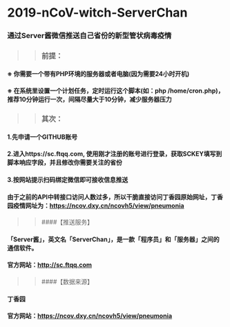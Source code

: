 # 2019-nCoV-witch-ServerChan
### 通过Server酱微信推送自己省份的新型管状病毒疫情

>> ### 前提：

#### ※ 你需要一个带有PHP环境的服务器或者电脑(因为需要24小时开机)
#### ※ 在系统里设置一个计划任务，定时运行这个脚本(如：php /home/cron.php)，推荐10分钟运行一次，间隔尽量大于10分钟，减少服务器压力

>> ### 其次：

#### 1.先申请一个GITHUB账号
#### 2.进入https://sc.ftqq.com, 使用刚才注册的账号进行登录，获取SCKEY填写到脚本响应字段，并且修改你需要关注的省份
#### 3.按网站提示扫码绑定微信即可接收信息推送

#### 由于之前的API中转接口访问人数过多，所以干脆直接访问丁香园原始网址，丁香园疫情网址为：https://ncov.dxy.cn/ncovh5/view/pneumonia
 
>> ####【推送服务】
#### 「Server酱」，英文名「ServerChan」，是一款「程序员」和「服务器」之间的通信软件。
#### 官方网站：http://sc.ftqq.com

>> ####【数据来源】
#### 丁香园
#### 官方网站：https://ncov.dxy.cn/ncovh5/view/pneumonia
